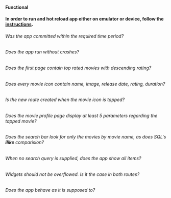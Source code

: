 #### Functional

#### In order to run and hot reload app either on emulator or device, follow the [instructions](https://docs.flutter.dev/get-started/test-drive?tab=androidstudio#run-the-app).

###### Was the app committed within the required time period?

###### Does the app run without crashes?

###### Does the first page contain top rated movies with descending rating?

###### Does every movie icon contain name, image, release date, rating, duration?

###### Is the new route created when the movie icon is tapped?
    
###### Does the movie profile page display at least 5 parameters regarding the tapped movie?
    
###### Does the search bar look for only the movies by movie name, as does SQL's ***ilike*** comparision?

###### When no search query is supplied, does the app show all items?

###### Widgets should not be overflowed. Is it the case in both routes?

###### Does the app behave as it is supposed to?
